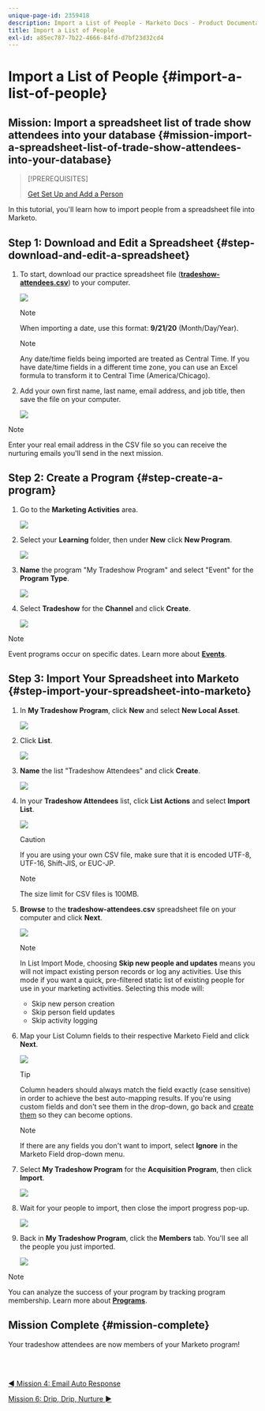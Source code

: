```yaml
---
unique-page-id: 2359418
description: Import a List of People - Marketo Docs - Product Documentation
title: Import a List of People
exl-id: a85ec787-7b22-4666-84fd-d7bf23d32cd4
---
```

# Import a List of People {#import-a-list-of-people}

## Mission: Import a spreadsheet list of trade show attendees into your database {#mission-import-a-spreadsheet-list-of-trade-show-attendees-into-your-database}

>[!PREREQUISITES]
>
>[Get Set Up and Add a Person](/help/marketo/getting-started/quick-wins/get-set-up-and-add-a-person.md)

In this tutorial, you'll learn how to import people from a spreadsheet file into Marketo.

## Step 1: Download and Edit a Spreadsheet {#step-download-and-edit-a-spreadsheet}

1. To start, download our practice spreadsheet file ([**tradeshow-attendees.csv**](https://docs.marketo.com/display/docs/assets/tradeshow-attendees.csv)) to your computer.

   ![](assets/image2014-9-24-12-3a5-3a0.png)

   >[!NOTE]
   >
   >When importing a date, use this format: **9/21/20** (Month/Day/Year).

   >[!NOTE]
   >
   >Any date/time fields being imported are treated as Central Time. If you have date/time fields in a different time zone, you can use an Excel formula to transform it to Central Time (America/Chicago).

1. Add your own first name, last name, email address, and job title, then save the file on your computer.

   ![](assets/image2014-9-24-12-3a5-3a30.png)

>[!NOTE]
>
>Enter your real email address in the CSV file so you can receive the nurturing emails you'll send in the next mission.

## Step 2: Create a Program {#step-create-a-program}

1. Go to the **Marketing Activities** area.

   ![](assets/ma-2.png)

1. Select your **Learning** folder, then under **New** click **New Program**.

   ![](assets/image2014-9-24-12-3a21-3a13.png)

1. **Name** the program "My Tradeshow Program" and select "Event" for the **Program Type**.

   ![](assets/image2014-9-24-12-3a21-3a25.png)

1. Select **Tradeshow** for the **Channel** and click **Create**.

   ![](assets/image2014-9-24-12-3a21-3a39.png)

>[!NOTE]
>
>Event programs occur on specific dates. Learn more about [**Events**](/help/marketo/product-docs/demand-generation/events/understanding-events/understanding-event-programs.md).

## Step 3: Import Your Spreadsheet into Marketo {#step-import-your-spreadsheet-into-marketo}

1. In **My Tradeshow Program**, click **New** and select **New Local Asset**.

   ![](assets/seven-3.png)

1. Click **List**.

   ![](assets/image2014-9-24-12-3a22-3a56.png)

1. **Name** the list "Tradeshow Attendees" and click **Create**.

   ![](assets/image2014-9-24-12-3a23-3a9.png)

1. In your **Tradeshow Attendees** list, click **List Actions** and select **Import List**.

   ![](assets/ten-2.png)

   >[!CAUTION]
   >
   >If you are using your own CSV file, make sure that it is encoded UTF-8, UTF-16, Shift-JIS, or EUC-JP.

   >[!NOTE]
   >
   >The size limit for CSV files is 100MB.

1. **Browse** to the **tradeshow-attendees.csv** spreadsheet file on your computer and click **Next**.

   ![](assets/eleven-2.png)

   >[!NOTE]
   >
   >In List Import Mode, choosing **Skip new people and updates** means you will not impact existing person records or log any activities. Use this mode if you want a quick, pre-filtered static list of existing people for use in your marketing activities. Selecting this mode will:
   >
   > * Skip new person creation
   > * Skip person field updates
   > * Skip activity logging

1. Map your List Column fields to their respective Marketo Field and click **Next**.

   ![](assets/image2014-9-24-12-3a24-3a49.png)

   >[!TIP]
   >
   >Column headers should always match the field exactly (case sensitive) in order to achieve the best auto-mapping results. If you're using custom fields and don't see them in the drop-down, go back and [create them](/help/marketo/product-docs/administration/field-management/create-a-custom-field-in-marketo.md) so they can become options.

   >[!NOTE]
   >
   >If there are any fields you don't want to import, select **Ignore** in the Marketo Field drop-down menu.

1. Select **My Tradeshow Program** for the **Acquisition Program**, then click **Import**.

   ![](assets/image2014-9-24-12-3a25-3a1.png)

1. Wait for your people to import, then close the import progress pop-up.

   ![](assets/image2014-9-24-12-3a25-3a13.png)

1. Back in **My Tradeshow Program**, click the **Members** tab. You'll see all the people you just imported.

   ![](assets/fifteen-1.png)

>[!NOTE]
>
>You can analyze the success of your program by tracking program membership. Learn more about [**Programs**](/help/marketo/product-docs/core-marketo-concepts/programs/creating-programs/understanding-programs.md).

## Mission Complete {#mission-complete}

Your tradeshow attendees are now members of your Marketo program!

<br>&nbsp;

[◄ Mission 4: Email Auto Response](/help/marketo/getting-started/quick-wins/email-auto-response.md)

[Mission 6: Drip, Drip, Nurture ►](/help/marketo/getting-started/quick-wins/drip-drip-nurture.md)

